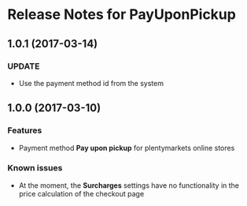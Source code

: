 # Release Notes for PayUponPickup

## 1.0.1 (2017-03-14)

### UPDATE

- Use the payment method id from the system

## 1.0.0 (2017-03-10)

### Features

- Payment method **Pay upon pickup** for plentymarkets online stores

### Known issues

- At the moment, the **Surcharges** settings have no functionality in the price calculation of the checkout page